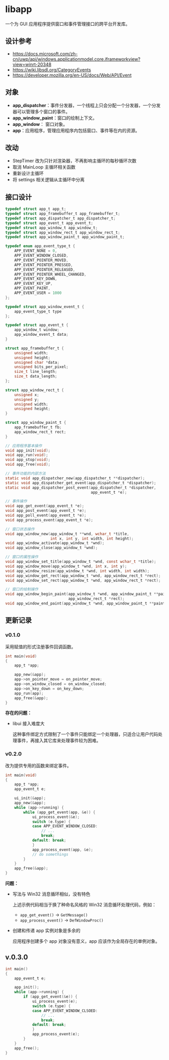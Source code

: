 # libapp

一个为 GUI 应用程序提供窗口和事件管理接口的跨平台开发库。

## 设计参考

- https://docs.microsoft.com/zh-cn/uwp/api/windows.applicationmodel.core.iframeworkview?view=winrt-20348
- https://wiki.libsdl.org/CategoryEvents
- https://developer.mozilla.org/en-US/docs/Web/API/Event

## 对象

- **app_dispatcher**：事件分发器，一个线程上只会分配一个分发器，一个分发器可以管理多个窗口的事件。
- **app_window_paint**：窗口的绘制上下文。
- **app_window**： 窗口对象。
- **app**：应用程序，管理应用程序内包括窗口、事件等在内的资源。

## 改动

- StepTimer 改为只针对渲染器，不再影响主循环的每秒循环次数
- 取消 MainLoop 主循环相关函数
- 重新设计主循环
- 将 settings 相关逻辑从主循环中分离

## 接口设计

```c
typedef struct app_t app_t;
typedef struct app_framebuffer_t app_framebuffer_t;
typedef struct app_dispatcher_t app_dispatcher_t;
typedef struct app_event_t app_event_t;
typedef struct app_window_t app_window_t;
typedef struct app_window_rect_t app_window_rect_t;
typedef struct app_window_paint_t app_window_paint_t;

typedef enum app_event_type_t {
    APP_EVENT_NONE = 0,
    APP_EVENT_WINDOW_CLOSED,
    APP_EVENT_POINTER_MOVED,
    APP_EVENT_POINTER_PRESSED,
    APP_EVENT_POINTER_RELEASED,
    APP_EVENT_POINTER_WHEEL_CHANGED,
    APP_EVENT_KEY_DOWN,
    APP_EVENT_KEY_UP,
    APP_EVENT_PAINT,
    APP_EVENT_USER = 1000
};

typedef struct app_window_event_t {
    app_event_type_t type
};

typedef struct app_event_t {
    app_window_t window;
    app_window_event_t data;
}

struct app_framebuffer_t {
    unsigned width;
    unsigned height;
    unsigned char *data;
    unsigned bits_per_pixel;
    size_t line_length;
    size_t data_length;
};

struct app_window_rect_t {
    unsigned x;
    unsigned y;
    unsigned width;
    unsigned height;
}

struct app_window_paint_t {
    app_framebuffer_t fb;
    app_window_rect_t rect;
}

// 应用程序基本操作
void app_init(void);
void app_run(void);
void app_stop(void);
void app_free(void);

// 事件功能的内部方法
static void app_dispatcher_new(app_dispatcher_t **dispatcher);
static void app_dispatcher_get_event(app_dispatcher_t *dispatcher);
static void app_dispatcher_post_event(app_dispatcher_t *dispatcher,
                                      app_event_t *e);

// 事件操作
void app_get_event(app_event_t *e);
void app_post_event(app_event_t *e);
void app_poll_event(app_event_t *e);
void app_process_event(app_event_t *e);

// 窗口状态操作
void app_window_new(app_window_t **wnd, wchar_t *title,
                    int x, int y, int width, int height);
void app_window_activate(app_window_t *wnd);
void app_window_close(app_window_t *wnd);

// 窗口的属性操作
void app_window_set_title(app_window_t *wnd, const wchar_t *title);
void app_window_move(app_window_t *wnd, int x, int y);
void app_window_resize(app_window_t *wnd, int width, int width);
void app_window_get_rect(app_window_t *wnd, app_window_rect_t *rect);
void app_window_set_rect(app_window_t *wnd, app_window_rect_t *rect);

// 窗口的绘制操作
void app_window_begin_paint(app_window_t *wnd, app_window_paint_t **paint,
                            app_window_rect_t *rect);
void app_window_end_paint(app_window_t *wnd, app_window_paint_t **paint);
```

## 更新记录

### v0.1.0

采用赋值的形式注册事件回调函数。

```c
int main(void)
{
    app_t *app;

    app_new(&app);
    app->on_pointer_move = on_pointer_move;
    app->on_window_closed = on_window_closed;
    app->on_key_down = on_key_down;
    app_run(app);
    app_free(&app);
}
```

**存在的问题：**

- libui 接入难度大

    这种事件绑定方式限制了一个事件只能绑定一个处理器，只适合让用户代码处理事件，再接入其它库来处理事件较为困难。

### v0.2.0

改为提供专用的函数来绑定事件。

```c
int main(void)
{
    app_t *app;
    app_event_t e;

    ui_init(&app);
    app_new(&app);
    while (app->running) {
        while (app_get_event(app, &e)) {
            ui_process_event(&e);
            switch (e.type) {
            case APP_EVENT_WINDOW_CLOSED:
                // ...
                break;
            default: break;
            }
            app_process_event(app, &e);
            // do somethings
        }
    }
    app_free(&app);
}
```

**问题：**

- 写法与 Win32 消息循环相似，没有特色

  上述示例代码相当于换了种命名风格的 Win32 消息循环处理代码，例如：
  - `app_get_event()` -> `GetMessage()`
  - `app_process_event()` -> `DefWindowProc()`

- 创建和传递 app 实例对象是多余的

  应用程序创建多个 app 对象没有意义，app 应该作为全局存在的单例对象。

## v.0.3.0

```c
int main()
{
    app_event_t e;

    app_init();
    while (app->running) {
        if (app_get_event(&e)) {
            ui_process_event(e);
            switch (e.type) {
            case APP_EVENT_WINDOW_CLSOED:
                // ...
                break;
            default: break;
            }
            app_process_event(e);
        }
    }
    app_free();
}
```
